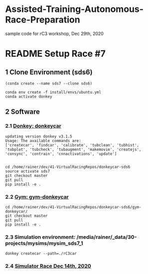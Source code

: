 # Assisted-Training-Autonomous-Race-Preparation
sample code for rC3 workshop, Dec 29th, 2020


# README Setup Race #7

## 1 Clone Environment (sds6)
```
(conda create --name sds7 --clone sds6)

conda env create -f install/envs/ubuntu.yml
conda activate donkey
```


## 2 Software
### 2.1 [Donkey: donkeycar](https://github.com/tawnkramer/gym-donkeycar)
```
updating version donkey v3.1.5
Usage: The available commands are:
['createcar', 'findcar', 'calibrate', 'tubclean', 'tubhist', 'tubplot', 'tubcheck', 'tubaugment', 'makemovie', 'createjs', 'consync', 'contrain', 'cnnactivations', 'update']


cd /home/rainer/dev/41-VirtualRacingRepos/donkeycar-sds6
source activate sds7
git checkout master
git pull
pip install -e .

```
### 2.2 [Gym: gym-donkeycar](https://github.com/Ottawa-Autonomous-Vehicle-Group/gym-donkeycar-pln)
```
cd /home/rainer/dev/41-VirtualRacingRepos/donkeycar-sds6/gym-donkeycar/
git checkout master
git pull
pip install -e .
```
### 2.3 Simulation environment: /media/rainer/_data/30-projects/mysims/mysim_sds7_1
```
donkey createcar --path=./rC3car
```

### 2.4 [Simulator Race Dec 14th, 2020](https://github.com/tawnkramer/gym-donkeycar/releases/tag/v20.11.17)


```
```

